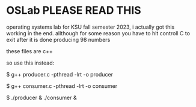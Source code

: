 # OSLab PLEASE READ THIS
operating systems lab for KSU fall semester 2023, i actually got this working in the end. allthough for some reason you have to hit controll C to exit after it is done producing 98 numbers

these files are c++

so use this instead:

$ g++ producer.c -pthread -lrt -o producer

$ g++ consumer.c -pthread -lrt -o consumer

$ ./producer & ./consumer &
